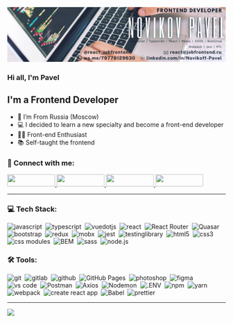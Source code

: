 <img src="https://github.com/Novikov-Pavel/Novikov-Pavel/blob/main/baner_GitHub 2.jpg">

### Hi all, I'm Pavel

## I'm a Frontend Developer

- 📍 I’m From Russia (Moscow)
- 💻 I decided to learn a new specialty and become a front-end developer
- 👨‍💻 Front-end Enthusiast
- 📚 Self-taught the frontend

### 🤝 Connect with me:
<a href="https://t.me/react_jobfrontend/">
  <img src="https://img.shields.io/badge/telegram-26A5E4.svg?&style=for-the-badge&logo=telegram&logoColor=white" height=28 width=110 />
</a> 
<a href="https://wa.me/79778129630/">
  <img src="https://img.shields.io/badge/whatsapp-25D366.svg?&style=for-the-badge&logo=whatsapp&logoColor=white" height=28 width=110 />
</a>
<a href="https://www.linkedin.com/in/Novikoff-Pavel">
  <img src="https://img.shields.io/badge/linkedin-0A66C2.svg?&style=for-the-badge&logo=linkedin&logoColor=white" height=28 width=110/>
</a>
<a href="mailto:react@jobfrontend.ru"><img alt="" src="https://static.tildacdn.com/tild3334-3665-4263-b964-373834323762/yan.png" height=28 width=110/></a> 

---

### 💻 Tech Stack:

<img alt="javascript" src="https://img.shields.io/badge/javascript-F7DF1E.svg?&style=for-the-badge&logo=javascript&logoColor=fff" />&nbsp;
<img alt="typescript" src="https://img.shields.io/badge/typescript-3178C6.svg?&style=for-the-badge&logo=typescript&logoColor=fff" />&nbsp;
<img alt="vuedotjs" src="https://img.shields.io/badge/vue-4FC08D.svg?&style=for-the-badge&logo=vuedotjs&logoColor=fff" />&nbsp;
<img alt="react" src="https://img.shields.io/badge/react-61DAFB.svg?&style=for-the-badge&logo=react&logoColor=fff" />&nbsp;
<img alt="React Router" src="https://img.shields.io/badge/React Router-CA4245.svg?&style=for-the-badge&logo=React Router&logoColor=fff" />&nbsp;
<img alt="Quasar" src="https://img.shields.io/badge/Quasar-7610F7.svg?&style=for-the-badge&logo=Quasar&logoColor=fff" />&nbsp;
<img alt="bootstrap" src="https://img.shields.io/badge/bootstrap-050A14.svg?&style=for-the-badge&logo=bootstrap&logoColor=fff" />&nbsp;
<img alt="redux" src="https://img.shields.io/badge/redux-764ABC.svg?&style=for-the-badge&logo=redux&logoColor=fff" />&nbsp;
<img alt="mobx" src="https://img.shields.io/badge/mobx-FF9955.svg?&style=for-the-badge&logo=mobx&logoColor=fff" />&nbsp;
<img alt="jest" src="https://img.shields.io/badge/jest-C21325.svg?&style=for-the-badge&logo=jest&logoColor=fff" />&nbsp;
<img alt="testinglibrary" src="https://img.shields.io/badge/react testing library-E33332.svg?&style=for-the-badge&logo=testinglibrary&logoColor=fff" />&nbsp;
<img alt="html5" src="https://img.shields.io/badge/html-E34F26.svg?&style=for-the-badge&logo=html5&logoColor=fff" />&nbsp;
<img alt="css3" src="https://img.shields.io/badge/css-1572B6.svg?&style=for-the-badge&logo=css3&logoColor=fff" />&nbsp;
<img alt="css modules" src="https://img.shields.io/badge/css modules-000000.svg?&style=for-the-badge&logo=css modules&logoColor=fff" />&nbsp;
<img alt="BEM" src="https://img.shields.io/badge/BEM-000000.svg?&style=for-the-badge&logo=BEM&logoColor=fff" />&nbsp;
<img alt="sass" src="https://img.shields.io/badge/sass-CF649A.svg?&style=for-the-badge&logo=sass&logoColor=fff" />&nbsp;
<img alt="node.js" src="https://img.shields.io/badge/node.js-90C53F.svg?&style=for-the-badge&logo=node.js&logoColor=fff" />&nbsp;

### 🛠 Tools:

<img alt="git" src="https://img.shields.io/badge/git-F05033.svg?&style=for-the-badge&logo=git&logoColor=fff" />&nbsp;
<img alt="gitlab" src="https://img.shields.io/badge/gitlab-FC6D26.svg?&style=for-the-badge&logo=gitlab&logoColor=fff" />&nbsp;
<img alt="github" src="https://img.shields.io/badge/github-181717.svg?&style=for-the-badge&logo=github&logoColor=fff" />&nbsp;
<img alt="GitHub Pages" src="https://img.shields.io/badge/GitHub Pages-222.svg?&style=for-the-badge&logo=GitHub Pages&logoColor=fff" />&nbsp;
<img alt="photoshop" src="https://img.shields.io/badge/photoshop-31A8FF.svg?&style=for-the-badge&logo=adobe-photoshop&logoColor=fff" />&nbsp;
<img alt="figma" src="https://img.shields.io/badge/figma-F24E1E.svg?&style=for-the-badge&logo=Figma&logoColor=fff" />&nbsp;
<img alt="vs code" src="https://img.shields.io/badge/vs code-007ACC.svg?&style=for-the-badge&logo=visual-studio-code&logoColor=fff" />&nbsp;
<img alt="Postman" src="https://img.shields.io/badge/Postman-FF6C37.svg?&style=for-the-badge&logo=Postman&logoColor=fff" />&nbsp;
<img alt="Axios" src="https://img.shields.io/badge/Axios-5A29E4.svg?&style=for-the-badge&logo=Axios&logoColor=fff" />&nbsp;
<img alt="Nodemon" src="https://img.shields.io/badge/Nodemon-339933.svg?&style=for-the-badge&logo=Nodemon&logoColor=fff" />&nbsp;
<img alt=".ENV" src="https://img.shields.io/badge/.ENV-ECD53F.svg?&style=for-the-badge&logo=.ENV&logoColor=fff" />&nbsp;
<img alt="npm" src="https://img.shields.io/badge/npm-CB3837.svg?&style=for-the-badge&logo=npm&logoColor=fff" />&nbsp;
<img alt="yarn" src="https://img.shields.io/badge/yarn-2C8EBB.svg?&style=for-the-badge&logo=yarn&logoColor=fff" />&nbsp;
<img alt="webpack" src="https://img.shields.io/badge/webpack-8DD6F9.svg?&style=for-the-badge&logo=webpack&logoColor=fff" />&nbsp;
<img alt="create react app" src="https://img.shields.io/badge/create react app-09D3AC.svg?&style=for-the-badge&logo=create react app&logoColor=fff" />&nbsp;
<img alt="Babel" src="https://img.shields.io/badge/Babel-F9DC3E.svg?&style=for-the-badge&logo=Babel&logoColor=fff" />&nbsp;
<img alt="prettier" src="https://img.shields.io/badge/prettier-F7B93E.svg?&style=for-the-badge&logo=prettier&logoColor=fff" />&nbsp;


---

<a target="_blank" href="https://www.codewars.com/users/Novikov-Pavel/" ><img src="https://www.codewars.com/users/Novikov-Pavel/badges/small" /></a>


